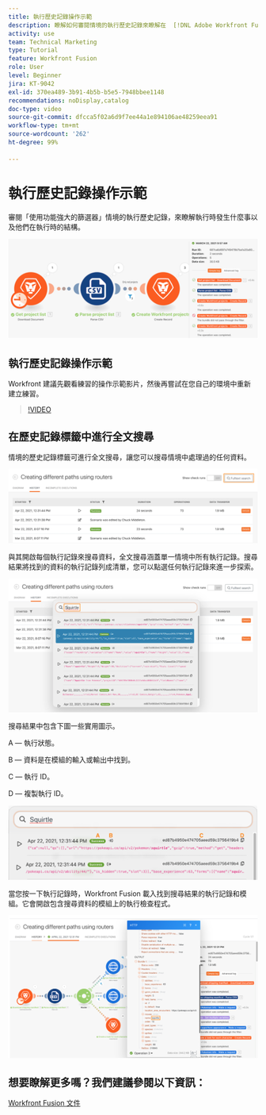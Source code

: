 ```yaml
---
title: 執行歷史記錄操作示範
description: 瞭解如何審閱情境的執行歷史記錄來瞭解在  [!DNL Adobe Workfront Fusion] 時發生什麼事。
activity: use
team: Technical Marketing
type: Tutorial
feature: Workfront Fusion
role: User
level: Beginner
jira: KT-9042
exl-id: 370ea489-3b91-4b5b-b5e5-7948bbee1148
recommendations: noDisplay,catalog
doc-type: video
source-git-commit: dfcca5f02a6d9f7ee44a1e894106ae48259eea91
workflow-type: tm+mt
source-wordcount: '262'
ht-degree: 99%

---
```


# 執行歷史記錄操作示範

審閱「使用功能強大的篩選器」情境的執行歷史記錄，來瞭解執行時發生什麼事以及他們在執行時的結構。

![影像顯示 Fusion 情境的執行歷史記錄](assets/execution-history-and-scheduling-1.png)

## 執行歷史記錄操作示範

Workfront 建議先觀看練習的操作示範影片，然後再嘗試在您自己的環境中重新建立練習。

>[!VIDEO](https://video.tv.adobe.com/v/335283/?quality=12&learn=on&enablevpops)


## 在歷史記錄標籤中進行全文搜尋

情境的歷史記錄標籤可進行全文搜尋，讓您可以搜尋情境中處理過的任何資料。

![影像顯示搜尋執行歷史記錄](assets/execution-history-and-scheduling-2.png)

與其開啟每個執行記錄來搜尋資料，全文搜尋涵蓋單一情境中所有執行記錄。搜尋結果將找到的資料的執行記錄列成清單，您可以點選任何執行記錄來進一步探索。

![影像顯示搜尋執行歷史記錄](assets/execution-history-and-scheduling-3.png)

搜尋結果中包含下圖一些實用圖示。

A — 執行狀態。

B — 資料是在模組的輸入或輸出中找到。

C — 執行 ID。

D — 複製執行 ID。

![影像顯示執行歷史記錄的搜尋結果](assets/execution-history-and-scheduling-4.png)

當您按一下執行記錄時，Workfront Fusion 載入找到搜尋結果的執行記錄和模組。它會開啟包含搜尋資料的模組上的執行檢查程式。

![影像顯示執行歷史記錄的連結](assets/execution-history-and-scheduling-5.png)


## 想要瞭解更多嗎？我們建議參閱以下資訊：

[Workfront Fusion 文件](https://experienceleague.adobe.com/en/docs/workfront-fusion/using/get-started-with-fusion/understand-workfront-fusion/workfront-fusion-overview)

